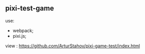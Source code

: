 ## pixi-test-game  

use:

- webpack;
- pixi.js;


view : https://github.com/ArturStahov/pixi-game-test/index.html
